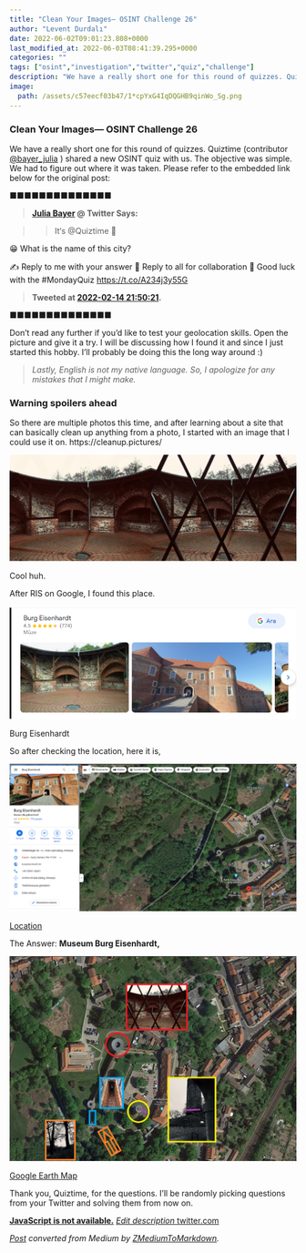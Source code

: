 ```yaml
---
title: "Clean Your Images— OSINT Challenge 26"
author: "Levent Durdalı"
date: 2022-06-02T09:01:23.808+0000
last_modified_at: 2022-06-03T08:41:39.295+0000
categories: ""
tags: ["osint","investigation","twitter","quiz","challenge"]
description: "We have a really short one for this round of quizzes. Quiztime (contributor @bayer_julia) shared a new OSINT quiz with us. The objective…"
image:
  path: /assets/c57eecf03b47/1*cpYxG4IqDQGHB9qinWo_Sg.png
---
```


### Clean Your Images— OSINT Challenge 26

We have a really short one for this round of quizzes\. Quiztime \(contributor [@bayer\_julia](https://twitter.com/bayer_julia/) \) shared a new OSINT quiz with us\. The objective was simple\. We had to figure out where it was taken\. Please refer to the embedded link below for the original post:


■■■■■■■■■■■■■■ 
> **[Julia Bayer](https://twitter.com/bayer_julia) @ Twitter Says:** 

> > It‘s @Quiztime 🥳

😁 What is the name of this city?

✍️ Reply to me with your answer 
🤝 Reply to all for collaboration 
🌈 Good luck with the #MondayQuiz https://t.co/A234j3y55G 

> **Tweeted at [2022-02-14 21:50:21](https://twitter.com/bayer_julia/status/1493341868314271754).** 

■■■■■■■■■■■■■■ 


Don’t read any further if you’d like to test your geolocation skills\. Open the picture and give it a try\. I will be discussing how I found it and since I just started this hobby\. I’ll probably be doing this the long way around :\)


> _Lastly, English is not my native language\. So, I apologize for any mistakes that I might make\._ 




### Warning spoilers ahead

So there are multiple photos this time, and after learning about a site that can basically clean up anything from a photo, I started with an image that I could use it on\. https://cleanup\.pictures/


![Cool huh\.](assets/c57eecf03b47/1*cpYxG4IqDQGHB9qinWo_Sg.png)

Cool huh\.

After RIS on Google, I found this place\.


![Burg Eisenhardt](assets/c57eecf03b47/1*8MOL1rmTvUGHlt4l96-WsA.png)

Burg Eisenhardt

So after checking the location, here it is,


![[Location](https://www.google.com/maps/place/Burg+Eisenhardt/@52.1374743,12.5839573,289m/data=!3m1!1e3!4m5!3m4!1s0x0:0x894296fb1e8ae54b!8m2!3d52.137203!4d12.5845683?hl=tr)](assets/c57eecf03b47/1*A8HparxxbPeDuWICjgouZQ.png)

[Location](https://www.google.com/maps/place/Burg+Eisenhardt/@52.1374743,12.5839573,289m/data=!3m1!1e3!4m5!3m4!1s0x0:0x894296fb1e8ae54b!8m2!3d52.137203!4d12.5845683?hl=tr)

The Answer: **Museum Burg Eisenhardt,**


![[Google Earth Map](https://earth.google.com/web/search/Burg+Eisenhardt,+Wittenberger+Stra%c3%9fe,+Bad+Belzig,+Almanya/@52.13800647,12.58456733,96.75329086a,494.4981616d,35y,47.60816382h,0t,0r/data=CigiJgokCXf8CqVp_jLAEXQLWOIlETPAGaTMvtlXUFDAIaWlzD4rVFDA)](assets/c57eecf03b47/1*ZGttHRUFmsQveV3WQBhhDg.png)

[Google Earth Map](https://earth.google.com/web/search/Burg+Eisenhardt,+Wittenberger+Stra%c3%9fe,+Bad+Belzig,+Almanya/@52.13800647,12.58456733,96.75329086a,494.4981616d,35y,47.60816382h,0t,0r/data=CigiJgokCXf8CqVp_jLAEXQLWOIlETPAGaTMvtlXUFDAIaWlzD4rVFDA)

Thank you, Quiztime, for the questions\. I’ll be randomly picking questions from your Twitter and solving them from now on\.

[**JavaScript is not available\.**](https://twitter.com/quiztime) 
[_Edit description_ twitter\.com](https://twitter.com/quiztime)



_[Post](https://medium.com/@leventd/clean-your-images-osint-challenge-25-c57eecf03b47) converted from Medium by [ZMediumToMarkdown](https://github.com/ZhgChgLi/ZMediumToMarkdown)._
